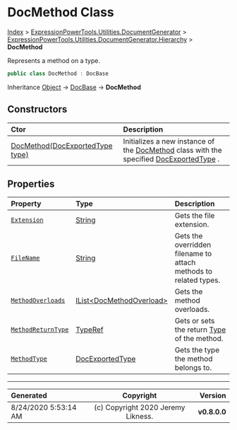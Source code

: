 ﻿# DocMethod Class

[Index](../index.md) > [ExpressionPowerTools.Utilities.DocumentGenerator](ExpressionPowerTools.Utilities.DocumentGenerator.a.md) > [ExpressionPowerTools.Utilities.DocumentGenerator.Hierarchy](ExpressionPowerTools.Utilities.DocumentGenerator.Hierarchy.n.md) > **DocMethod**

Represents a method on a type.

```csharp
public class DocMethod : DocBase
```

Inheritance [Object](https://docs.microsoft.com/dotnet/api/system.object) → [DocBase](ExpressionPowerTools.Utilities.DocumentGenerator.Hierarchy.DocBase.cs.md) → **DocMethod**

## Constructors

| Ctor | Description |
| :-- | :-- |
| [DocMethod(DocExportedType type)](ExpressionPowerTools.Utilities.DocumentGenerator.Hierarchy.DocMethod.ctor.md#docmethoddocexportedtype-type) | Initializes a new instance of the [DocMethod](ExpressionPowerTools.Utilities.DocumentGenerator.Hierarchy.DocMethod.cs.md) class with            the specified [DocExportedType](ExpressionPowerTools.Utilities.DocumentGenerator.Hierarchy.DocExportedType.cs.md) . |
## Properties

| Property | Type | Description |
| :-- | :-- | :-- |
| [`Extension`](ExpressionPowerTools.Utilities.DocumentGenerator.Hierarchy.DocMethod.Extension.prop.md) | [String](https://docs.microsoft.com/dotnet/api/system.string) | Gets the file extension. |
| [`FileName`](ExpressionPowerTools.Utilities.DocumentGenerator.Hierarchy.DocMethod.FileName.prop.md) | [String](https://docs.microsoft.com/dotnet/api/system.string) | Gets the overridden filename to attach methods to related types. |
| [`MethodOverloads`](ExpressionPowerTools.Utilities.DocumentGenerator.Hierarchy.DocMethod.MethodOverloads.prop.md) | [IList&lt;DocMethodOverload>](https://docs.microsoft.com/dotnet/api/system.collections.generic.ilist-1) | Gets the method overloads. |
| [`MethodReturnType`](ExpressionPowerTools.Utilities.DocumentGenerator.Hierarchy.DocMethod.MethodReturnType.prop.md) | [TypeRef](ExpressionPowerTools.Utilities.DocumentGenerator.Hierarchy.TypeRef.cs.md) | Gets or sets the return [Type](https://docs.microsoft.com/dotnet/api/system.type) of the method. |
| [`MethodType`](ExpressionPowerTools.Utilities.DocumentGenerator.Hierarchy.DocMethod.MethodType.prop.md) | [DocExportedType](ExpressionPowerTools.Utilities.DocumentGenerator.Hierarchy.DocExportedType.cs.md) | Gets the type the method belongs to. |


---

| Generated | Copyright | Version |
| :-- | :-: | --: |
| 8/24/2020 5:53:14 AM | (c) Copyright 2020 Jeremy Likness. | **v0.8.0.0** |

